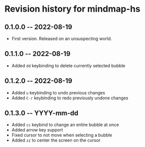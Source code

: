 # Revision history for mindmap-hs

## 0.1.0.0 -- 2022-08-19

* First version. Released on an unsuspecting world.

## 0.1.1.0 -- 2022-08-19

* Added `dd` keybinding to delete currently selected bubble

## 0.1.2.0 -- 2022-08-19

* Added `u` keybinding to undo previous changes
* Added `C-r` keybinding to redo previously undone changes

## 0.1.3.0 -- YYYY-mm-dd

* Added `cc` keybind to change an entire bubble at once
* Added arrow key support
* Fixed cursor to not move when selecting a bubble
* Added `zz` to center the screen on the cursor
